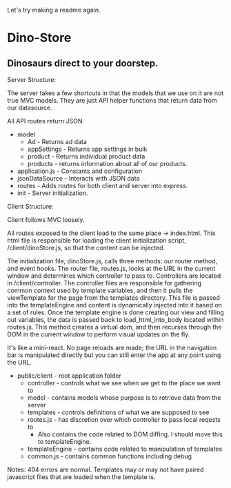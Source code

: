 Let's try making a readme again.



# Dino-Store
## Dinosaurs direct to your doorstep.

Server Structure:

The server takes a few shortcuts in that the models that we use on it are not true MVC models.
They are just API helper functions that return data from our datasource.

All API routes return JSON.

* model
  * Ad - Returns ad data
  * appSettings - Returns app settings in bulk
  * product - Returns individual product data
  * products - returns information about all of our products.
* application.js - Constants and configuration
* jsonDataSource - Interacts with JSON data
* routes - Adds routes for both client and server into express.
* init - Server initialization.

Client Structure:

Client follows MVC loosely.

All routes exposed to the client lead to the same place -> index.html.
This html file is responsible for loading the client initialization script, /client/dinoStore.js, so that the content can be injected.

The initialization file, dinoStore.js, calls three methods: our router method, and event hooks.
The router file, routes.js, looks at the URL in the current window and determines which controller to pass to. Controllers are located in /client/controller.
The controller files are responsible for gathering common context used by template variables, and then it pulls the viewTemplate for the page from the templates directory.
This file is passed into the templateEngine and content is dynamically injected into it based on a set of rules.
Once the template engine is done creating our view and filling out variables, the data is passed back to load_html_into_body located within routes.js. This method creates a virtual dom,
and then recurses through the DOM in the current window to perform visual updates on the fly.

It's like a mini-react. No page reloads are made; the URL in the navigation bar is manipulated directly but you can still enter the app at any point using the URL.

* public/client - root application folder
  * controller - controls what we see when we get to the place we want to
  * model - contains models whose purpose is to retrieve data from the server
  * templates - controls definitions of what we are supposed to see
  * routes.js - has discretion over which controller to pass local reqests to
    * Also contains the code related to DOM diffing. I should move this to templateEngine.
  * templateEngine - contains code related to manipulation of templates
  * common.js - contains common functions including debug
  
Notes:
    404 errors are normal. Templates may or may not have paired javascript files that are loaded when the template is.
    